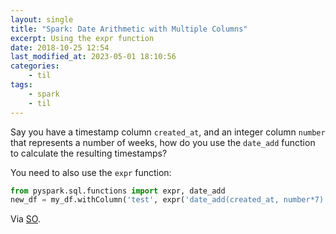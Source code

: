 ```yaml
---
layout: single
title: "Spark: Date Arithmetic with Multiple Columns"
excerpt: Using the expr function
date: 2018-10-25 12:54
last_modified_at: 2023-05-01 18:10:56
categories:
    - til
tags:
    - spark
    - til
---
```


Say you have a timestamp column `created_at`,
and an integer column `number` that represents a number of weeks,
how do you use the `date_add` function to calculate the resulting timestamps?

You need to also use the `expr` function:

```python
from pyspark.sql.functions import expr, date_add
new_df = my_df.withColumn('test', expr('date_add(created_at, number*7)'))
```

Via [SO](https://stackoverflow.com/q/36561435/1257318).
